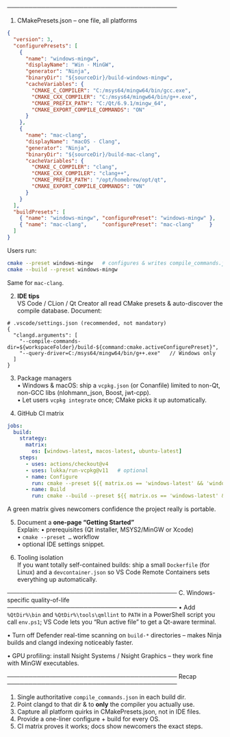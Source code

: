 ────────────────────────────────────────
1. CMakePresets.json – one file, all platforms  
```json
{
  "version": 3,
  "configurePresets": [
    {
      "name": "windows-mingw",
      "displayName": "Win - MinGW",
      "generator": "Ninja",
      "binaryDir": "${sourceDir}/build-windows-mingw",
      "cacheVariables": {
        "CMAKE_C_COMPILER": "C:/msys64/mingw64/bin/gcc.exe",
        "CMAKE_CXX_COMPILER": "C:/msys64/mingw64/bin/g++.exe",
        "CMAKE_PREFIX_PATH": "C:/Qt/6.9.1/mingw_64",
        "CMAKE_EXPORT_COMPILE_COMMANDS": "ON"
      }
    },
    {
      "name": "mac-clang",
      "displayName": "macOS - Clang",
      "generator": "Ninja",
      "binaryDir": "${sourceDir}/build-mac-clang",
      "cacheVariables": {
        "CMAKE_C_COMPILER": "clang",
        "CMAKE_CXX_COMPILER": "clang++",
        "CMAKE_PREFIX_PATH": "/opt/homebrew/opt/qt",
        "CMAKE_EXPORT_COMPILE_COMMANDS": "ON"
      }
    }
  ],
  "buildPresets": [
    { "name": "windows-mingw", "configurePreset": "windows-mingw" },
    { "name": "mac-clang",     "configurePreset": "mac-clang"     }
  ]
}
```
Users run:
```bash
cmake --preset windows-mingw   # configures & writes compile_commands.json
cmake --build --preset windows-mingw
```
Same for `mac-clang`.

2. **IDE tips**  
VS Code / CLion / Qt Creator all read CMake presets & auto-discover
the compile database.  Document:

```
# .vscode/settings.json (recommended, not mandatory)
{
  "clangd.arguments": [
    "--compile-commands-dir=${workspaceFolder}/build-${command:cmake.activeConfigurePreset}",
    "--query-driver=C:/msys64/mingw64/bin/g++.exe"   // Windows only
  ]
}
```

3. Package managers  
• Windows & macOS: ship a `vcpkg.json` (or Conanfile) limited to
  non-Qt, non-GCC libs (nlohmann_json, Boost, jwt-cpp).  
• Let users `vcpkg integrate` once; CMake picks it up automatically.

4. GitHub CI matrix  
```yaml
jobs:
  build:
    strategy:
      matrix:
        os: [windows-latest, macos-latest, ubuntu-latest]
    steps:
      - uses: actions/checkout@v4
      - uses: lukka/run-vcpkg@v11   # optional
      - name: Configure
        run: cmake --preset ${{ matrix.os == 'windows-latest' && 'windows-mingw' || 'mac-clang' }}
      - name: Build
        run: cmake --build --preset ${{ matrix.os == 'windows-latest' && 'windows-mingw' || 'mac-clang' }}
```
A green matrix gives newcomers confidence the project really is portable.

5. Document a **one-page “Getting Started”**  
Explain:
• prerequisites (Qt installer, MSYS2/MinGW or Xcode)  
• `cmake --preset …` workflow  
• optional IDE settings snippet.

6. Tooling isolation  
If you want totally self-contained builds: ship a small `Dockerfile`
(for Linux) and a `devcontainer.json` so VS Code Remote Containers sets
everything up automatically.

────────────────────────────────────────
C.  Windows-specific quality-of-life
────────────────────────────────────────
• Add `%QtDir%\bin` and `%QtDir%\tools\qmllint` to `PATH` in a PowerShell
  script you call `env.ps1`; VS Code lets you “Run active file” to get a
  Qt-aware terminal.

• Turn off Defender real-time scanning on `build-*` directories – makes
  Ninja builds and clangd indexing noticeably faster.

• GPU profiling: install Nsight Systems / Nsight Graphics – they work
  fine with MinGW executables.

────────────────────────────────────────
Recap
────────────────────────────────────────
1. Single authoritative `compile_commands.json` in each build dir.  
2. Point clangd to that dir & to **only** the compiler you actually use.  
3. Capture all platform quirks in CMakePresets.json, not in IDE files.  
4. Provide a one-liner configure + build for every OS.  
5. CI matrix proves it works; docs show newcomers the exact steps.